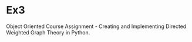 # Ex3
Object Oriented Course Assignment - Creating and Implementing Directed Weighted Graph Theory in Python.
